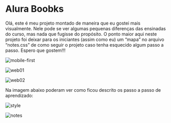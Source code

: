 # Alura Boobks

Olá, este é meu projeto montado de maneira que eu gostei mais visualmente. Nele pode se ver algumas pequenas diferenças das ensinadas do curso, mas nada que fugisse do propósito. O ponto maior aqui neste projeto foi deixar para os iniciantes (assim como eu) um “mapa” no arquivo “notes.css” de como seguir o projeto caso tenha esquecido algum passo a passo. Espero que gostem!!!

![mobile-first](https://user-images.githubusercontent.com/118762031/208869043-1293d6eb-4433-48e3-a233-91774f708491.png)

![web01](https://user-images.githubusercontent.com/118762031/208869518-d38f0c3f-9085-47c7-8c66-de3791440884.png)

![web02](https://user-images.githubusercontent.com/118762031/208869574-9463b5eb-0454-4224-b6b2-0749cc4ec189.png)

Na imagem abaixo poderam ver como ficou descrito os passo a passo de aprendizado:

![style](https://user-images.githubusercontent.com/118762031/208870052-73e03056-4e3e-416b-9ef0-016545730ea2.png)

![notes](https://user-images.githubusercontent.com/118762031/208870130-c3f07308-8aef-46bc-aec9-fe1d3256ac32.png)
